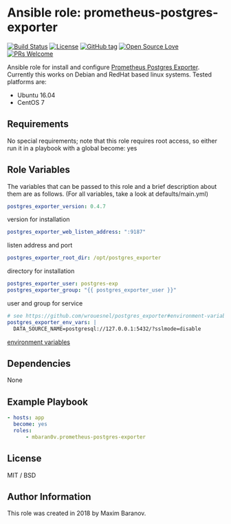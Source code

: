 # Ansible role: prometheus-postgres-exporter

[![Build Status](https://travis-ci.org/mbaran0v/ansible-role-prometheus-postgres-exporter.svg?branch=master)](https://travis-ci.org/mbaran0v/ansible-role-prometheus-postgres-exporter) [![License](https://img.shields.io/badge/license-MIT%20License-brightgreen.svg)](https://opensource.org/licenses/MIT) [![GitHub tag](https://img.shields.io/github/tag/mbaran0v/ansible-role-prometheus-postgres-exporter.svg)](https://github.com/mbaran0v/ansible-role-prometheus-postgres-exporter/tags) [![Open Source Love](https://badges.frapsoft.com/os/v1/open-source.svg?v=103)](https://github.com/ellerbrock/open-source-badges/) [![PRs Welcome](https://img.shields.io/badge/PRs-welcome-brightgreen.svg?style=flat-square)](http://makeapullrequest.com)

Ansible role for install and configure [Prometheus Postgres Exporter](https://github.com/wrouesnel/postgres_exporter). Currently this works on Debian and RedHat based linux systems. Tested platforms are:

* Ubuntu 16.04
* CentOS 7

Requirements
------------

No special requirements; note that this role requires root access, so either run it in a playbook with a global become: yes

Role Variables
--------------

The variables that can be passed to this role and a brief description about them are as follows. (For all variables, take a look at defaults/main.yml)

```yaml
postgres_exporter_version: 0.4.7
```
version for installation

```yaml
postgres_exporter_web_listen_address: ":9187"
```
listen address and port

```yaml
postgres_exporter_root_dir: /opt/postgres_exporter
```
directory for installation

```yaml
postgres_exporter_user: postgres-exp
postgres_exporter_group: "{{ postgres_exporter_user }}"
```
user and group for service

```yaml
# see https://github.com/wrouesnel/postgres_exporter#environment-variables
postgres_exporter_env_vars: |
  DATA_SOURCE_NAME=postgresql://127.0.0.1:5432/?sslmode=disable
```
[environment variables](https://github.com/wrouesnel/postgres_exporter#environment-variables)

Dependencies
------------

None

Example Playbook
----------------


```yaml
- hosts: app
  become: yes
  roles:
      - mbaran0v.prometheus-postgres-exporter
```

License
-------

MIT / BSD

Author Information
------------------

This role was created in 2018 by Maxim Baranov.

